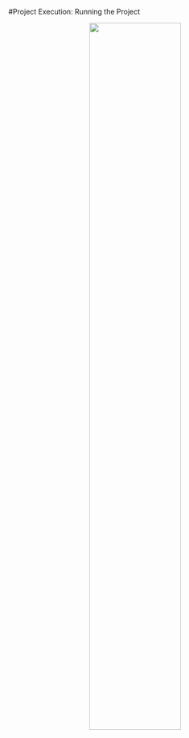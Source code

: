 #Project Execution: Running the Project

<p align="center">
<img src="/Lakshmi Kadali Certificates/Coursera Google Project Mangement Professional certificate Course-4.png" width=60% height=60%>
